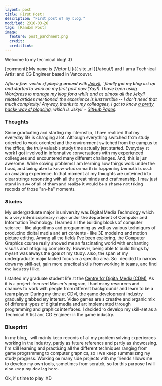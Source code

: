 ```yaml
---
layout: post
title: First Post!
description: "First post of my blog."
modified: 2016-03-26
tags: [Random Post]
image:
  feature: post_parchment.png
  credit:
  creditlink:
---
```


Welcome to my technical blog! :D

[comment]: My name is [Victor Li]({{ site.url }}/about/) and I am a Technical Artist and CG Engineer based in Vancouver.

_After a few weeks of playing around with [Jekyll](https://jekyllrb.com/), I finally got my blog set up and started to work on my first post now (Yay!). I have been using Wordpress to manage my blog for a while and as almost all the Jekyll related articles mentioned, the experience is just terrible -- I don't need that much complexity! Anyway, thanks to my colleagues, I got to know [a pretty hacky way of blogging](http://tom.preston-werner.com/2008/11/17/blogging-like-a-hacker.html), which is Jekyll + [GitHub Pages](https://pages.github.com/)._

### Thoughts
Since graduating and starting my internship, I have realized that my everyday life is changing a lot. Although everything switched from study oriented to work oriented and the environment switched from the campus to the office, the truly valuable study time actually just started. Everyday at work I got involved in informative conversations with my experienced colleagues and encountered many different challenges. And, this is just awesome. While solving problems I am learning how things work under the hood, and being able to know what on earth is happening beneath is such an amazing experience. In that moment all my thoughts are untwined into clear strings resonating with all the great minds and craftmanship. I may just stand in awe of all of them and realize it would be a shame not taking records of those "ah-ha" moments.

### Stories
My undergraduate major in university was Digital Media Technology which is a very interdisciplinary major under the department of Computer and Information Technology. I learned all the building blocks of computer science - like algorithms and programming as well as various techniques of producing digital media and art contents - like 3D modeling and motion picture editing. Among all the fields I've been exploring, the Computer Graphics course really showed me an fascinating world with enchanting visuals and intriguing complexity. However, being able to build things by myself was always the goal of my study. Also, the span of my undergraduate major lacked focus in a specific area. So I decided to narrow down my skill-set, gain more practical skills from working in teams, and find the industry I like.

I started my graduate student life at the [Centre for Digital Media (CDM)](http://thecdm.ca). As it is a project-focused Master's program, I had  many resources and chances to work with people from different backgrounds and learn to be a team player. During my time at CDM, the game development industry gradually grabbed my interest. Video games are a creative and organic mix of different types of digital media and art implemented through programming and graphics interfaces. I decided to develop my skill-set as a Technical Artist and CG Engineer in the game industry.

### Blueprint
In my blog, I will mainly keep records of all my problem solving experiences working in the industry, partly as future reference and partly as showcasing. I'm still learning and practicing all the different techniques ranging from game programming to computer graphics, so I will keep summarizing my study progress. Working on many side projects with my friends allows me to develop my own tools, sometimes from scratch, so for this purpose I will also keep my dev log here.

Ok, it's time to play! XD
